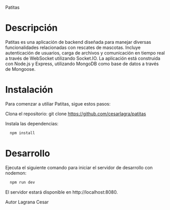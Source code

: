 Patitas 


 # Descripción
Patitas es una aplicación de backend diseñada para manejar diversas funcionalidades relacionadas con rescates de mascotas. Incluye autenticación de usuarios, carga de archivos y comunicación en tiempo real a través de WebSocket utilizando Socket.IO. La aplicación está construida con Node.js y Express, utilizando MongoDB como base de datos a través de Mongoose.

 # Instalación
Para comenzar a utiliar Patitas, sigue estos pasos:

Clona el repositorio: git clone https://github.com/cesarlagra/patitas

Instala las dependencias: 
```bash
  npm install
```


# Desarrollo
Ejecuta el siguiente comando para iniciar el servidor de desarrollo con nodemon:

```bash
  npm run dev
```


El servidor estará disponible en http://localhost:8080.




Autor
Lagrana Cesar
